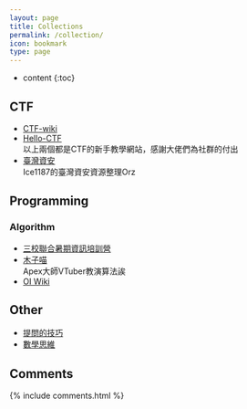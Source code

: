 ```yaml
---
layout: page
title: Collections
permalink: /collection/
icon: bookmark
type: page
---
```


* content
{:toc}

## CTF
* [CTF-wiki](https://github.com/ctf-wiki/ctf-wiki)
* [Hello-CTF](https://github.com/ProbiusOfficial/Hello-CTF) <br>
以上兩個都是CTF的新手教學網站，感謝大佬們為社群的付出<br>
* [臺灣資安](https://github.com/Ice1187/TW-Security-and-CTF-Resource) <br>
Ice1187的臺灣資安資源整理Orz

## Programming
### Algorithm
* [三校聯合暑期資訊培訓營](https://youtube.com/playlist?list=PL_815psSzw1FATzqwJdWaWJHGcH4F6DUz&si=DfG64T1q4hHnpe6H)<br>
* [木子喵](https://space.bilibili.com/27735697/channel/collectiondetail?sid=351108&ctype=0)<br>
Apex大師VTuber教演算法誒<br>
* [OI Wiki](https://oi-wiki.org/)

## Other
* [提問的技巧](https://github.com/ryanhanwu/How-To-Ask-Questions-The-Smart-Way)
* [數學思維](https://www.youtube.com/watch?v=kZTKuMBJP7Y&list=LL&index=41&t=625s&ab_channel=TheRoyalInstitution)


## Comments

{% include comments.html %}
